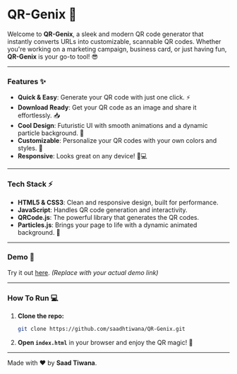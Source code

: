 # QR-Genix 🚀

Welcome to **QR-Genix**, a sleek and modern QR code generator that instantly converts URLs into customizable, scannable QR codes. Whether you're working on a marketing campaign, business card, or just having fun, **QR-Genix** is your go-to tool! 😎

---

### Features ✨

- **Quick & Easy**: Generate your QR code with just one click. ⚡
- **Download Ready**: Get your QR code as an image and share it effortlessly. 📥
- **Cool Design**: Futuristic UI with smooth animations and a dynamic particle background. 💫
- **Customizable**: Personalize your QR codes with your own colors and styles. 🎨
- **Responsive**: Looks great on any device! 📱💻

---

### Tech Stack ⚡

- **HTML5 & CSS3**: Clean and responsive design, built for performance.
- **JavaScript**: Handles QR code generation and interactivity.
- **QRCode.js**: The powerful library that generates the QR codes.
- **Particles.js**: Brings your page to life with a dynamic animated background. 🌌

---

### Demo 🎥

Try it out [here](https://your-demo-link.com). *(Replace with your actual demo link)*

---

### How To Run 💻

1. **Clone the repo:**

    ```bash
    git clone https://github.com/saadhtiwana/QR-Genix.git
    ```

2. **Open `index.html`** in your browser and enjoy the QR magic! 🎉

---

Made with ❤️ by **Saad Tiwana**.
